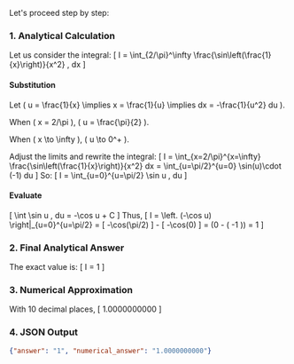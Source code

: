 Let's proceed step by step:

### 1. Analytical Calculation

Let us consider the integral:
\[
I = \int_{2/\pi}^\infty \frac{\sin\left(\frac{1}{x}\right)}{x^2} \, dx
\]

#### Substitution

Let \( u = \frac{1}{x} \implies x = \frac{1}{u} \implies dx = -\frac{1}{u^2} du \).

When \( x = 2/\pi \), \( u = \frac{\pi}{2} \).

When \( x \to \infty \), \( u \to 0^+ \).

Adjust the limits and rewrite the integral:
\[
I = \int_{x=2/\pi}^{x=\infty} \frac{\sin\left(\frac{1}{x}\right)}{x^2} dx = \int_{u=\pi/2}^{u=0} \sin(u)\cdot (-1) du
\]
So:
\[
I = \int_{u=0}^{u=\pi/2} \sin u \, du
\]

#### Evaluate

\[
\int \sin u \, du = -\cos u + C
\]
Thus,
\[
I = \left. (-\cos u) \right|_{u=0}^{u=\pi/2} = [ -\cos(\pi/2) ] - [ -\cos(0) ] = (0 - ( -1 )) = 1
\]

### 2. Final Analytical Answer

The exact value is:
\[
I = 1
\]

### 3. Numerical Approximation

With 10 decimal places,
\[
1.0000000000
\]

### 4. JSON Output

```json
{"answer": "1", "numerical_answer": "1.0000000000"}
```